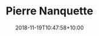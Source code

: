---
title: "Pierre Nanquette"
date: 2018-11-19T10:47:58+10:00
image: "images/team/Pierre.jpg"
jobtitle: "Developer - DKU '22"
# linkedinurl: "https://www.linkedin.com/in/junkaiman"
# promoted: false
weight: 1
---